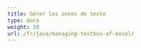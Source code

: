 ```yaml
---
title: Gérer les zones de texte
type: docs
weight: 20
url: /fr/java/managing-textbox-of-excel/
---
```


